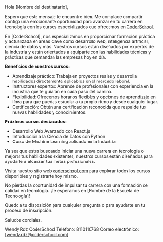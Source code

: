 Hola [Nombre del destinatario],

Espero que este mensaje te encuentre bien. Me complace compartir contigo una emocionante oportunidad para avanzar en tu carrera en tecnología con los cursos especializados que ofrecemos en [CoderSchool](CoderSchool).

En [CoderSchool], nos especializamos en proporcionar formación práctica y actualizada en áreas clave como desarrollo web, inteligencia artificial, ciencia de datos y más. Nuestros cursos están diseñados por expertos de la industria y están orientados a equiparte con las habilidades técnicas y prácticas que demandan las empresas hoy en día.

**Beneficios de nuestros cursos:**

- Aprendizaje práctico: Trabaja en proyectos reales y desarrolla habilidades directamente aplicables en el mercado laboral.
- Instructores expertos: Aprende de profesionales con experiencia en la industria que te guiarán en cada paso del camino.
- Flexibilidad: Ofrecemos horarios flexibles y opciones de aprendizaje en línea para que puedas estudiar a tu propio ritmo y desde cualquier lugar.
- Certificación: Obtén una certificación reconocida que respalde tus nuevas habilidades y conocimientos.

**Próximos cursos destacados:**

- Desarrollo Web Avanzado con React.js
- Introducción a la Ciencia de Datos con Python
- Curso de Machine Learning aplicado en la Industria

Ya sea que estés buscando iniciar una nueva carrera en tecnología o mejorar tus habilidades existentes, nuestros cursos están diseñados para ayudarte a alcanzar tus metas profesionales.

Visita nuestro sitio web [coderschool.com](http://codershool.com) para explorar todos los cursos disponibles y registrarte hoy mismo.

No pierdas la oportunidad de impulsar tu carrera con una formación de calidad en tecnología. ¡Te esperamos en [Nombre de la Escuela de Tecnología]!

Quedo a tu disposición para cualquier pregunta o para ayudarte en tu proceso de inscripción.

Saludos cordiales,

Wendy Rdz
CoderSchool
Teléfono: 8110110768
Correo electrónico: [wendy.rdz@coderschool.com]
